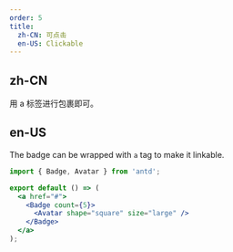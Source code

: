 ```yaml
---
order: 5
title:
  zh-CN: 可点击
  en-US: Clickable
---
```


## zh-CN

用 a 标签进行包裹即可。

## en-US

The badge can be wrapped with `a` tag to make it linkable.

```jsx
import { Badge, Avatar } from 'antd';

export default () => (
  <a href="#">
    <Badge count={5}>
      <Avatar shape="square" size="large" />
    </Badge>
  </a>
);
```
